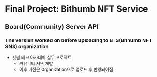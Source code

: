 # Final Project: Bithumb NFT Service
## Board(Community) Server API
### The version worked on before uploading to BTS(Bithumb NFT SNS) organization
- 빗썸 테크 아카데미 실무 프로젝트
  - 커뮤니티 서버 개발
  - 이후 버전은 Organization으로 업로드 후 반영되어짐

